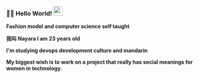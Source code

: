 ### 👋✨  Hello World!   <img height="25" width="25" src="https://joaocouto-espinho.com/img-places/globe-rotat.gif">

<!--
- Computer science student 
**nayaranunes/nayaranunes** is a ✨ _special_ ✨ repository because its `README.md` (this file) appears on your GitHub profile.
-->

<p><strong>Fashion model and computer science self taught<p><strong>
<p>我叫 Nayara I am 23 years old<p>

I'm studying devops development culture and mandarin 

My biggest wish is to work on a project that really has social meanings for women in technology. 
  
<!--

"Your self-worth is determined by you. You don't have to depend on someone telling you who you are" B

![Nayara GitHub Stats](https://github-readme-stats.vercel.app/api?username=nayaranunes&show_icons=true)
!<img align="left" alt="IntelliJ" width="35px" height="35px" src="https://cdn.iconscout.com/icon/free/png-256/intellij-idea-569199.png">
-->
